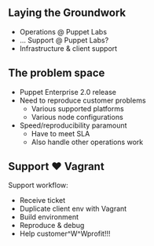 Laying the Groundwork
---------------------

  * Operations @ Puppet Labs
  * ... Support @ Puppet Labs?
  * Infrastructure & client support

The problem space
-----------------

  * Puppet Enterprise 2.0 release
  * Need to reproduce customer problems
    * Various supported platforms
    * Various node configurations
  * Speed/reproducibility paramount
    * Have to meet SLA
    * Also handle other operations work

Support ♥ Vagrant
-----------------

Support workflow:

  * Receive ticket
  * Duplicate client env with Vagrant
  * Build environment
  * Reproduce & debug
  * Help customer^W^Wprofit!!!
